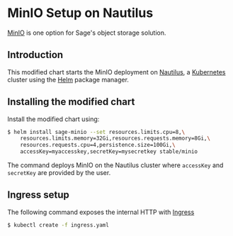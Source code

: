 MinIO Setup on Nautilus
=====

[MinIO](https://min.io) is one option for Sage's object storage solution.
 
Introduction
------------

This modified chart starts the MinIO deployment on [Nautilus](https://nautilus.optiputer.net/), a [Kubernetes](http://kubernetes.io) cluster using the [Helm](https://helm.sh) package manager.

Installing the modified chart
--------------------

Install the modified chart using:

```bash
$ helm install sage-minio --set resources.limits.cpu=8,\
    resources.limits.memory=32Gi,resources.requests.memory=8Gi,\
    resources.requests.cpu=4,persistence.size=100Gi,\
    accessKey=myaccesskey,secretKey=mysecretkey stable/minio
```

The command deploys MinIO on the Nautilus cluster where `accessKey` and `secretKey` are provided by the user.

Ingress setup
-------------
The following command exposes the internal HTTP with [Ingress](https://kubernetes.io/docs/concepts/services-networking/ingress/)

```bash
$ kubectl create -f ingress.yaml
```

